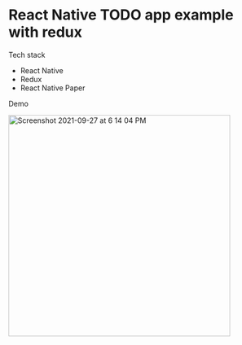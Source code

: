# React Native TODO app example with redux

Tech stack
- React Native
- Redux
- React Native Paper

Demo

<img width="435" alt="Screenshot 2021-09-27 at 6 14 04 PM" src="https://user-images.githubusercontent.com/17445338/134911880-3573bc1c-027f-45a9-9810-a88b25e2fdaa.png">

